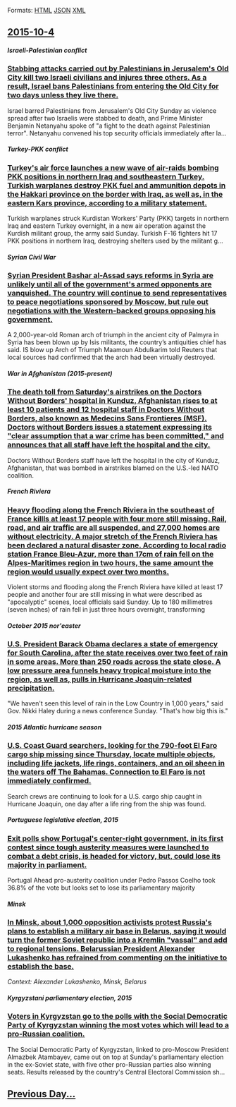 
Formats: [HTML](2015/10/4/index.html)  [JSON](2015/10/4/index.json)  [XML](2015/10/4/index.xml)  

## [2015-10-4](/news/2015/10/4/index.md)

##### Israeli-Palestinian conflict
### [Stabbing attacks carried out by Palestinians in Jerusalem's Old City kill two Israeli civilians and injures three others. As a result, Israel bans Palestinians from entering the Old City for two days unless they live there. ](/news/2015/10/4/stabbing-attacks-carried-out-by-palestinians-in-jerusalem-s-old-city-kill-two-israeli-civilians-and-injures-three-others-as-a-result-israe.md)
Israel barred Palestinians from Jerusalem&#x27;s Old City Sunday as violence spread after two Israelis were stabbed to death, and Prime Minister Benjamin Netanyahu spoke of &quot;a fight to the death against Palestinian terror&quot;. Netanyahu convened his top security officials immediately after la...

##### Turkey-PKK conflict
### [Turkey's air force launches a new wave of air-raids bombing PKK positions in northern Iraq and southeastern Turkey. Turkish warplanes destroy PKK fuel and ammunition depots in the Hakkari province on the border with Iraq, as well as, in the eastern Kars province, according to a military statement. ](/news/2015/10/4/turkey-s-air-force-launches-a-new-wave-of-air-raids-bombing-pkk-positions-in-northern-iraq-and-southeastern-turkey-turkish-warplanes-destro.md)
Turkish warplanes struck Kurdistan Workers&#x27; Party (PKK) targets in northern Iraq and eastern Turkey overnight, in a new air operation against the Kurdish militant group, the army said Sunday. Turkish F-16 fighters hit 17 PKK positions in northern Iraq, destroying shelters used by the militant g...

##### Syrian Civil War
### [Syrian President Bashar al-Assad says reforms in Syria are unlikely until all of the government's armed opponents are vanquished. The country will continue to send representatives to peace negotiations sponsored by Moscow, but rule out negotiations with the Western-backed groups opposing his government. ](/news/2015/10/4/syrian-president-bashar-al-assad-says-reforms-in-syria-are-unlikely-until-all-of-the-governmentas-armed-opponents-are-vanquished-the-coun.md)
A 2,000-year-old Roman arch of triumph in the ancient city of Palmyra in Syria has been blown up by Isis militants, the country’s antiquities chief has said. IS blow up Arch of Triumph Maamoun Abdulkarim told Reuters that local sources had confirmed that the arch had been virtually destroyed.

##### War in Afghanistan (2015-present)
### [The death toll from Saturday's airstrikes on the Doctors Without Borders' hospital in Kunduz, Afghanistan rises to at least 10 patients and 12 hospital staff in Doctors Without Borders, also known as Medecins Sans Frontieres (MSF). Doctors without Borders issues a statement expressing its "clear assumption that a war crime has been committed," and announces that all staff have left the hospital and the city. ](/news/2015/10/4/the-death-toll-from-saturday-s-airstrikes-on-the-doctors-without-borders-hospital-in-kunduz-afghanistan-rises-to-at-least-10-patients-and.md)
Doctors Without Borders staff have left the hospital in the city of Kunduz, Afghanistan, that was bombed in airstrikes blamed on the U.S.-led NATO coalition.

##### French Riviera
### [Heavy flooding along the French Riviera in the southeast of France killls at least 17 people with four more still missing. Rail, road, and air traffic are all suspended, and 27,000 homes are without electricity. A major stretch of the French Riviera has been declared a natural disaster zone. According to local radio station France Bleu-Azur, more than 17cm of rain fell on the Alpes-Maritimes region in two hours, the same amount the region would usually expect over two months. ](/news/2015/10/4/heavy-flooding-along-the-french-riviera-in-the-southeast-of-france-killls-at-least-17-people-with-four-more-still-missing-rail-road-and-a.md)
Violent storms and flooding along the French Riviera have killed at least 17 people and another four are still missing in what were described as &quot;apocalyptic&quot; scenes, local officials said Sunday. Up to 180 millimetres (seven inches) of rain fell in just three hours overnight, transforming

##### October 2015 nor'easter
### [U.S. President Barack Obama declares a state of emergency for South Carolina, after the state receives over two feet of rain in some areas. More than 250 roads across the state close. A low pressure area funnels heavy tropical moisture into the region, as well as, pulls in Hurricane Joaquin-related precipitation. ](/news/2015/10/4/u-s-president-barack-obama-declares-a-state-of-emergency-for-south-carolina-after-the-state-receives-over-two-feet-of-rain-in-some-areas.md)
&quot;We haven&#x27;t seen this level of rain in the Low Country in 1,000 years,&quot; said Gov. Nikki Haley during a news conference Sunday. &quot;That&#x27;s how big this is.&quot;

##### 2015 Atlantic hurricane season
### [U.S. Coast Guard searchers, looking for the 790-foot El Faro cargo ship missing since Thursday, locate multiple objects, including life jackets, life rings, containers, and an oil sheen in the waters off The Bahamas. Connection to El Faro is not immediately confirmed. ](/news/2015/10/4/u-s-coast-guard-searchers-looking-for-the-790-foot-el-faro-cargo-ship-missing-since-thursday-locate-multiple-objects-including-life-jack.md)
Search crews are continuing to look for a U.S. cargo ship caught in Hurricane Joaquin, one day after a life ring from the ship was found.

##### Portuguese legislative election, 2015
### [Exit polls show Portugal's center-right government, in its first contest since tough austerity measures were launched to combat a debt crisis, is headed for victory, but, could lose its majority in parliament. ](/news/2015/10/4/exit-polls-show-portugalas-center-right-government-in-its-first-contest-since-tough-austerity-measures-were-launched-to-combat-a-debt-cri.md)
Portugal Ahead pro-austerity coalition under Pedro Passos Coelho took 36.8% of the vote but looks set to lose its parliamentary majority

##### Minsk
### [In Minsk, about 1,000 opposition activists protest Russia's plans to establish a military air base in Belarus, saying it would turn the former Soviet republic into a Kremlin "vassal" and add to regional tensions. Belarussian President Alexander Lukashenko has refrained from commenting on the initiative to establish the base. ](/news/2015/10/4/in-minsk-about-1-000-opposition-activists-protest-russia-s-plans-to-establish-a-military-air-base-in-belarus-saying-it-would-turn-the-form.md)
_Context: Alexander Lukashenko, Minsk, Belarus_

##### Kyrgyzstani parliamentary election, 2015
### [Voters in Kyrgyzstan go to the polls with the Social Democratic Party of Kyrgyzstan winning the most votes which will lead to a pro-Russian coalition. ](/news/2015/10/4/voters-in-kyrgyzstan-go-to-the-polls-with-the-social-democratic-party-of-kyrgyzstan-winning-the-most-votes-which-will-lead-to-a-pro-russian.md)
The Social Democratic Party of Kyrgyzstan, linked to pro-Moscow President Almazbek Atambayev, came out on top at Sunday&#x27;s parliamentary election in the ex-Soviet state, with five other pro-Russian parties also winning seats. Results released by the country&#x27;s Central Electoral Commission sh...

## [Previous Day...](/news/2015/10/3/index.md)

